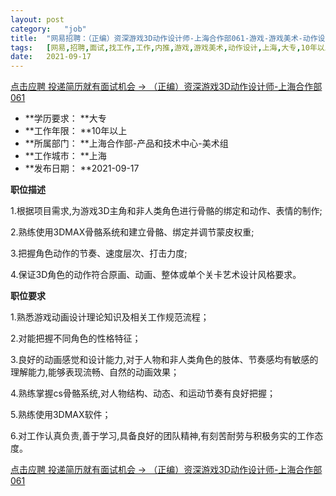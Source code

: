 ```yaml
---
layout:	post
category:	"job"
title:	"网易招聘：（正编）资深游戏3D动作设计师-上海合作部061-游戏-游戏美术-动作设计-上海大专10年以上"
tags:	[网易,招聘,面试,找工作,工作,内推,游戏,游戏美术,动作设计,上海,大专,10年以上]
date:	2021-09-17
---
```


[点击应聘 投递简历就有面试机会 ->  （正编）资深游戏3D动作设计师-上海合作部061](http://mobile.bole.netease.com/bole/boleDetail?id=23576&employeeId=346f03c3cda5f04c&key=all)



- **学历要求： **大专
- **工作年限： **10年以上
- **所属部门： **上海合作部-产品和技术中心-美术组
- **工作城市： **上海
- **发布日期： **2021-09-17



**职位描述**

1.根据项目需求,为游戏3D主角和非人类角色进行骨骼的绑定和动作、表情的制作;

2.熟练使用3DMAX骨骼系统和建立骨骼、绑定并调节蒙皮权重;

3.把握角色动作的节奏、速度层次、打击力度;

4.保证3D角色的动作符合原画、动画、整体或单个关卡艺术设计风格要求。



**职位要求**

1.熟悉游戏动画设计理论知识及相关工作规范流程；

2.对能把握不同角色的性格特征；

3.良好的动画感觉和设计能力,对于人物和非人类角色的肢体、节奏感均有敏感的理解能力,能够表现流畅、自然的动画效果；

4.熟练掌握cs骨骼系统,对人物结构、动态、和运动节奏有良好把握；

5.熟练使用3DMAX软件；

6.对工作认真负责,善于学习,具备良好的团队精神,有刻苦耐劳与积极务实的工作态度。



[点击应聘 投递简历就有面试机会 ->  （正编）资深游戏3D动作设计师-上海合作部061](http://mobile.bole.netease.com/bole/boleDetail?id=23576&employeeId=346f03c3cda5f04c&key=all)